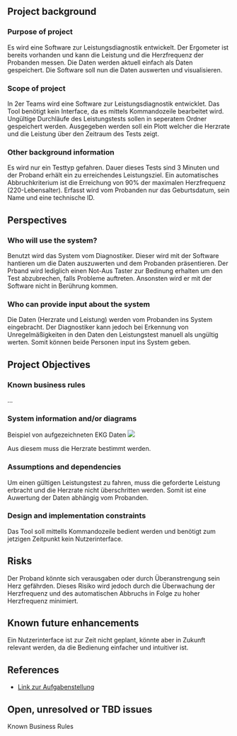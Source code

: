 ## Project background

### Purpose of project
Es wird eine Software zur Leistungsdiagnostik entwickelt.
Der Ergometer ist bereits vorhanden und kann die Leistung und die Herzfrequenz der Probanden messen. 
Die Daten werden aktuell einfach als Daten gespeichert. Die Software soll nun die Daten auswerten und visualisieren. 

### Scope of project
In 2er Teams wird eine Software zur Leistungsdiagnostik entwicklet. 
Das Tool benötigt kein Interface, da es mittels Kommandozeile bearbeitet wird. 
Ungültige Durchläufe des Leistungstests sollen in seperatem Ordner gespeichert werden.
Ausgegeben werden soll ein Plott welcher die Herzrate und die Leistung über den Zeitraum des Tests zeigt.

### Other background information
Es wird nur ein Testtyp gefahren. Dauer dieses Tests sind 3 Minuten und der Proband erhält ein zu erreichendes Leistungsziel. 
Ein automatisches Abbruchkriterium ist die Erreichung von 90% der maximalen Herzfrequenz (220-Lebensalter).
Erfasst wird vom Probanden nur das Geburtsdatum, sein Name und eine technische ID.

## Perspectives
### Who will use the system?
Benutzt wird das System vom Diagnostiker. Dieser wird mit der Software hantieren um die Daten auszuwerten und dem Probanden präsentieren. 
Der Prband wird lediglich einen Not-Aus Taster zur Bedinung erhalten um den Test abzubrechen, falls Probleme auftreten.
Ansonsten wird er mit der Software nicht in Berührung kommen.

### Who can provide input about the system
Die Daten (Herzrate und Leistung) werden vom Probanden ins System eingebracht.
Der Diagnostiker kann jedoch bei Erkennung von Unregelmäßigkeiten in den Daten den Leistungstest manuell als ungültig werten.
Somit können beide Personen input ins System geben.

## Project Objectives
### Known business rules

...

### System information and/or diagrams

Beispiel von aufgezeichneten EKG Daten
![](ekg_example.png)

Aus diesem muss die Herzrate bestimmt werden.

### Assumptions and dependencies
Um einen gültigen Leistungstest zu fahren, muss die geforderte Leistung erbracht und die Herzrate nicht überschritten werden.
Somit ist eine Auwertung der Daten abhängig vom Probanden. 

### Design and implementation constraints
Das Tool soll mittells Kommandozeile bedient werden und benötigt zum jetzigen Zeitpunkt kein Nutzerinterface. 

## Risks
Der Proband könnte sich verausgaben oder durch Überanstrengung sein Herz gefährden.
Dieses Risiko wird jedoch durch die Überwachung der Herzfrequenz und des automatischen Abbruchs in Folge zu hoher Herzfrequenz minimiert. 

## Known future enhancements
Ein Nutzerinterface ist zur Zeit nicht geplant, könnte aber in Zukunft relevant werden, da die Bedienung einfacher und intuitiver ist.

## References

- [Link zur Aufgabenstellung](tbd)

## Open, unresolved or TBD issues
Known Business Rules
